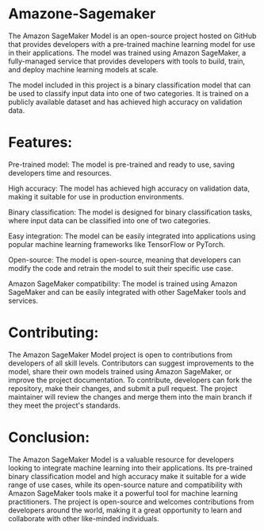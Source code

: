 # Amazone-Sagemaker
The Amazon SageMaker Model is an open-source project hosted on GitHub that provides developers with a pre-trained machine learning model for use in their applications. The model was trained using Amazon SageMaker, a fully-managed service that provides developers with tools to build, train, and deploy machine learning models at scale.

The model included in this project is a binary classification model that can be used to classify input data into one of two categories. It is trained on a publicly available dataset and has achieved high accuracy on validation data.

# Features:

Pre-trained model: The model is pre-trained and ready to use, saving developers time and resources.

High accuracy: The model has achieved high accuracy on validation data, making it suitable for use in production environments.

Binary classification: The model is designed for binary classification tasks, where input data can be classified into one of two categories.

Easy integration: The model can be easily integrated into applications using popular machine learning frameworks like TensorFlow or PyTorch.

Open-source: The model is open-source, meaning that developers can modify the code and retrain the model to suit their specific use case.

Amazon SageMaker compatibility: The model is trained using Amazon SageMaker and can be easily integrated with other SageMaker tools and services.

# Contributing:

The Amazon SageMaker Model project is open to contributions from developers of all skill levels. Contributors can suggest improvements to the model, share their own models trained using Amazon SageMaker, or improve the project documentation. To contribute, developers can fork the repository, make their changes, and submit a pull request. The project maintainer will review the changes and merge them into the main branch if they meet the project's standards.

# Conclusion:

The Amazon SageMaker Model is a valuable resource for developers looking to integrate machine learning into their applications. Its pre-trained binary classification model and high accuracy make it suitable for a wide range of use cases, while its open-source nature and compatibility with Amazon SageMaker tools make it a powerful tool for machine learning practitioners. The project is open-source and welcomes contributions from developers around the world, making it a great opportunity to learn and collaborate with other like-minded individuals.

